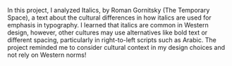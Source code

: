In this project, I analyzed Italics, by Roman Gornitsky (The Temporary Space), a text about the cultural differences in how italics are used for emphasis in typography. I learned that italics are common in Western design, however, other cultures may use alternatives like bold text or different spacing, particularly in right-to-left scripts such as Arabic. The project reminded me to consider cultural context in my design choices and not rely on Western norms!